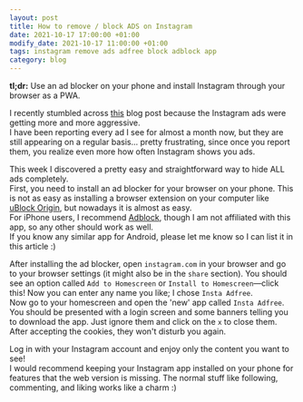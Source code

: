 ```yaml
---
layout: post
title: How to remove / block ADS on Instagram
date: 2021-10-17 17:00:00 +01:00
modify_date: 2021-10-17 11:00:00 +01:00
tags: instagram remove ads adfree block adblock app
category: blog
---
```


__tl;dr:__ Use an ad blocker on your phone and install Instagram through your browser as a PWA.

I recently stumbled across [this](https://monkeymanifesto.com/how-to-block-ads-on-instagram-3801/) blog post because the Instagram ads were getting more and more aggressive.  
I have been reporting every ad I see for almost a month now, but they are still appearing on a regular basis... pretty frustrating, since once you report them, you realize even more how often Instagram shows you ads.  

This week I discovered a pretty easy and straightforward way to hide ALL ads completely.  
First, you need to install an ad blocker for your browser on your phone. This is not as easy as installing a browser extension on your computer like [uBlock Origin](https://chrome.google.com/webstore/detail/ublock-origin/cjpalhdlnbpafiamejdnhcphjbkeiagm?hl=en), but nowadays it is almost as easy.  
For iPhone users, I recommend [Adblock](https://apps.apple.com/de/app/adblock/id691121579), though I am not affiliated with this app, so any other should work as well.  
If you know any similar app for Android, please let me know so I can list it in this article :)

After installing the ad blocker, open `instagram.com` in your browser and go to your browser settings (it might also be in the `share` section). You should see an option called `Add to Homescreen` or `Install to Homescreen`—click this! Now you can enter any name you like; I chose `Insta Adfree`.  
Now go to your homescreen and open the 'new' app called `Insta Adfree`. You should be presented with a login screen and some banners telling you to download the app. Just ignore them and click on the `x` to close them. After accepting the cookies, they won't disturb you again.

Log in with your Instagram account and enjoy only the content you want to see!  
I would recommend keeping your Instagram app installed on your phone for features that the web version is missing. The normal stuff like following, commenting, and liking works like a charm :)
